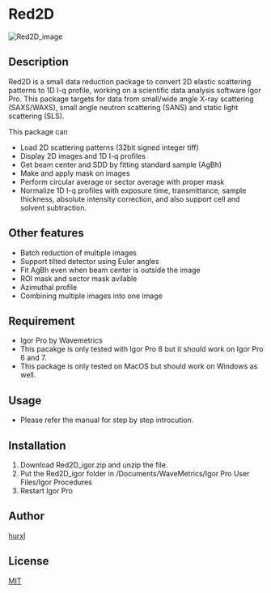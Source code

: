 # Red2D
![Red2D_image](https://user-images.githubusercontent.com/52224108/60145474-1d91e280-9801-11e9-891f-739cd63bf8f3.png)


## Description

Red2D is a small data reduction package to convert 2D elastic scattering patterns to 1D I-q profile, working on a scientific data analysis software Igor Pro. This package targets for data from small/wide angle X-ray scattering (SAXS/WAXS), small angle neutron scattering (SANS) and static light scattering (SLS).

This package can
- Load 2D scattering patterns (32bit signed integer tiff)
- Display 2D images and 1D I-q profiles
- Get beam center and SDD by fitting standard sample (AgBh)
- Make and apply mask on images
- Perform circular average or sector average with proper mask
- Normalize 1D I-q profiles with exposure time, transmittance, sample thickness, absolute intensity correction, and also support cell and solvent subtraction.


## Other features

- Batch reduction of multiple images
- Support tilted detector using Euler angles
- Fit AgBh even when beam center is outside the image
- ROI mask and sector mask avilable
- Azimuthal profile
- Combining multiple images into one image


## Requirement

- Igor Pro by Wavemetrics
- This pacakge is only tested with Igor Pro 8 but it should work on Igor Pro 6 and 7.
- This package is only tested on MacOS but should work on Windows as well.


## Usage

- Please refer the manual for step by step introcution.


## Installation

1. Download Red2D_igor.zip and unzip the file.
2. Put the Red2D_igor folder in /Documents/WaveMetrics/Igor Pro User Files/Igor Procedures
3. Restart Igor Pro


## Author

[hurxl](https://www.shibayamalab.issp.u-tokyo.ac.jp/li-xiang)


## License

[MIT](http://b4b4r07.mit-license.org)
